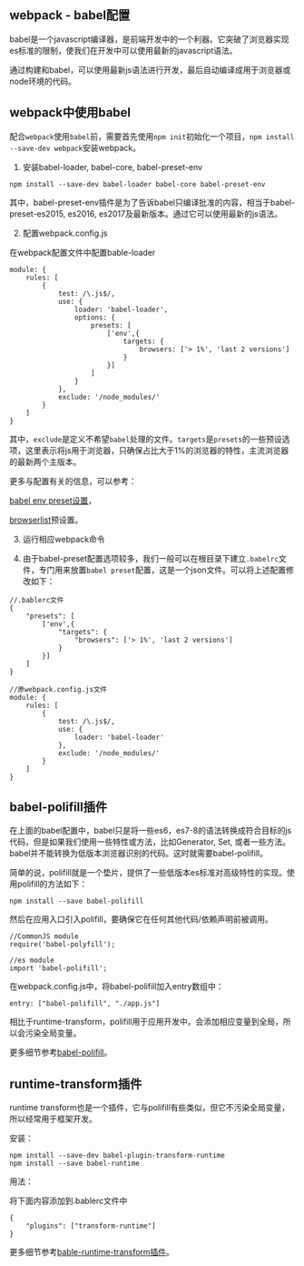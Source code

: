## webpack - babel配置

babel是一个javascript编译器，是前端开发中的一个利器。它突破了浏览器实现es标准的限制，使我们在开发中可以使用最新的javascript语法。

通过构建和babel，可以使用最新js语法进行开发，最后自动编译成用于浏览器或node环境的代码。

## webpack中使用babel

配合`webpack`使用`babel`前，需要首先使用`npm init`初始化一个项目，`npm install --save-dev webpack`安装webpack。

1. 安装babel-loader, babel-core, babel-preset-env

`npm install --save-dev babel-loader babel-core babel-preset-env`

其中，babel-preset-env插件是为了告诉babel只编译批准的内容，相当于babel-preset-es2015, es2016, es2017及最新版本。通过它可以使用最新的js语法。

2. 配置webpack.config.js

在webpack配置文件中配置bable-loader

```
module: {
    rules: [
        {
            test: /\.js$/,
            use: {
                loader: 'babel-loader',
                options: {
                    presets: [
                        ['env',{
                            targets: {
                                browsers: ['> 1%', 'last 2 versions']
                            }
                        }]
                    ]
                }
            },
            exclude: '/node_modules/'
        }
    ]
}
```

其中，`exclude`是定义不希望`babel`处理的文件。`targets`是`presets`的一些预设选项，这里表示将js用于浏览器，只确保占比大于1%的浏览器的特性，主流浏览器的最新两个主版本。

更多与配置有关的信息，可以参考：

[babel env preset设置](https://babeljs.cn/docs/plugins/preset-env/)，

[browserlist](https://github.com/browserslist/browserslist)预设置。

3. 运行相应webpack命令

4. 由于babel-preset配置选项较多，我们一般可以在根目录下建立`.babelrc`文件，专门用来放置`babel preset`配置，这是一个json文件。可以将上述配置修改如下：

```
//.bablerc文件
{
    "presets": [
        ['env',{
            "targets": {
                "browsers": ['> 1%', 'last 2 versions']
            }
        }]
    ]
}

//原webpack.config.js文件
module: {
    rules: [
        {
            test: /\.js$/,
            use: {
                loader: 'babel-loader'
            },
            exclude: '/node_modules/'
        }
    ]
}
```

## babel-polifill插件

在上面的babel配置中，babel只是将一些es6，es7-8的语法转换成符合目标的js代码，但是如果我们使用一些特性或方法，比如Generator, Set, 或者一些方法。babel并不能转换为低版本浏览器识别的代码。这时就需要babel-polifill。

简单的说，polifill就是一个垫片，提供了一些低版本es标准对高级特性的实现。使用polifill的方法如下：

`npm install --save babel-polifill`

然后在应用入口引入polifill，要确保它在任何其他代码/依赖声明前被调用。

```
//CommonJS module
require('babel-polyfill');

//es module
import 'babel-polifill';
```

在webpack.config.js中，将babel-polifill加入entry数组中：

```
entry: ["babel-polifill", "./app.js"]
```

相比于runtime-transform，polifill用于应用开发中。会添加相应变量到全局，所以会污染全局变量。

更多细节参考[babel-polifill](https://babeljs.cn/docs/usage/polyfill/)。

## runtime-transform插件

runtime transform也是一个插件，它与polifill有些类似，但它不污染全局变量，所以经常用于框架开发。

安装：

```
npm install --save-dev babel-plugin-transform-runtime
npm install --save babel-runtime
```

用法：

将下面内容添加到.bablerc文件中

```
{
    "plugins": ["transform-runtime"]
}
```

更多细节参考[bable-runtime-transform插件](https://babeljs.cn/docs/plugins/transform-runtime/)。